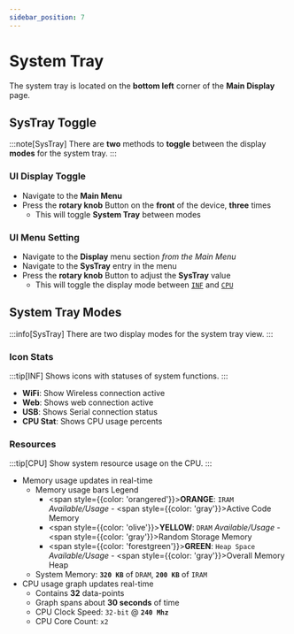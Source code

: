 ```yaml
---
sidebar_position: 7
---
```


# System Tray

The system tray is located on the **bottom left** corner of the **Main Display** page.

## SysTray Toggle

:::note[SysTray]
There are **two** methods to **toggle** between the display **modes** for the system tray.
:::

### UI Display Toggle

- Navigate to the **Main Menu**
- Press the **rotary knob** Button on the **front** of the device, **three** times
  - This will toggle **System Tray** between modes

### UI Menu Setting

- Navigate to the **Display** menu section *from the Main Menu*
- Navigate to the **SysTray** entry in the menu
- Press the **rotary knob** Button to adjust the **SysTray** value
  - This will toggle the display mode between [`INF`](#icon-stats) and [`CPU`](#resources)

## System Tray Modes

:::info[SysTray]
There are two display modes for the system tray view.
:::

### Icon Stats

:::tip[INF]
Shows icons with statuses of system functions.
:::

- **WiFi**: Show Wireless connection active
- **Web**: Shows web connection active
- **USB**: Shows Serial connection status
- **CPU Stat**: Shows CPU usage percents

### Resources

:::tip[CPU]
Show system resource usage on the CPU.
:::

- Memory usage updates in real-time
  - Memory usage bars Legend
    * <span style={{color: 'orangered'}}>**ORANGE**</span>: `IRAM` *Available/Usage* - <span style={{color: 'gray'}}>Active Code Memory</span>
    * <span style={{color: 'olive'}}>**YELLOW**</span>: `DRAM` *Available/Usage* - <span style={{color: 'gray'}}>Random Storage Memory</span>
    * <span style={{color: 'forestgreen'}}>**GREEN**</span>: `Heap Space` *Available/Usage* - <span style={{color: 'gray'}}>Overall Memory Heap</span>
  - System Memory: **`320 KB`** of `DRAM`, **`200 KB`** of `IRAM`
- CPU usage graph updates real-time
  - Contains **32** data-points
  - Graph spans about **30 seconds** of time
  - CPU Clock Speed: `32-bit` @ **`240 Mhz`**
  - CPU Core Count: `x2`
